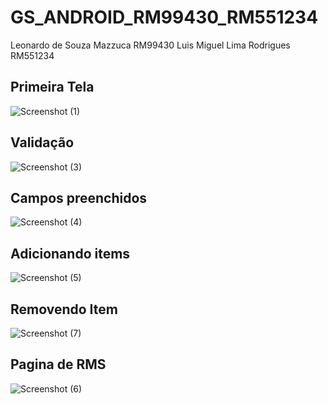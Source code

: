 ﻿# GS_ANDROID_RM99430_RM551234

 Leonardo de Souza Mazzuca RM99430
 Luis Miguel Lima Rodrigues RM551234

 ## Primeira Tela

 
![Screenshot (1)](https://github.com/user-attachments/assets/0263a626-2db3-4ad6-b884-3a72d5c90a7b)

## Validação 

![Screenshot (3)](https://github.com/user-attachments/assets/35778694-73b1-4324-9b42-bf23247f97a6)

## Campos preenchidos

![Screenshot (4)](https://github.com/user-attachments/assets/222f7c50-08b1-413c-8d73-b6ae5903ff55)

## Adicionando items

![Screenshot (5)](https://github.com/user-attachments/assets/37e6ba18-f53d-4c97-a51a-325e4a3499ab)

## Removendo Item

![Screenshot (7)](https://github.com/user-attachments/assets/deea2881-7330-4b8d-82f1-682a419e398f)

## Pagina de RMS

![Screenshot (6)](https://github.com/user-attachments/assets/3fd5d2e1-2038-4709-ba3f-4285deb9097e)
